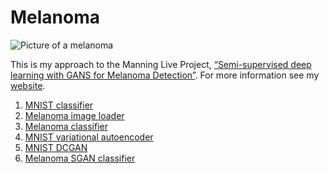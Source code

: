 # Melanoma

<img src="https://static.wixstatic.com/media/3466eb_5386a95a752947adb0c706a5c0127f4d~mv2.jpg/v1/fill/w_243,h_241,al_c,lg_1,q_80/Melanoma.webp" alt="Picture of a melanoma"/>


This is my approach to the Manning Live Project, 
[“Semi-supervised deep learning with GANS for Melanoma Detection”](https://www.manning.com/liveproject/semi-supervised-deep-learning-with-gans-for-melanoma-detection). 
For more information see my [website](https://www.bowyer.info/copy-of-henderson).

1. [MNIST classifier](https://github.com/rachbowyer/gans-melanoma/blob/main/mnist_classifier/mnist_classifier.ipynb)
2. [Melanoma image loader](https://github.com/rachbowyer/gans-melanoma/blob/main/image_pipeline/image_pipeline.ipynb)
3. [Melanoma classifier](https://github.com/rachbowyer/gans-melanoma/blob/main/baseline_model/baseline_models.ipynb)
4. [MNIST variational autoencoder](https://github.com/rachbowyer/gans-melanoma/blob/main/mnist_var_autoencoder/mnist_var_autoencoder.ipynb)
5. [MNIST DCGAN](https://github.com/rachbowyer/gans-melanoma/blob/main/mnist_dcgan/mnist_dcgan.ipynb)
6. [Melanoma SGAN classifier](https://github.com/rachbowyer/gans-melanoma/blob/main/melanoma-gan/melanoma-classifier.ipynb)